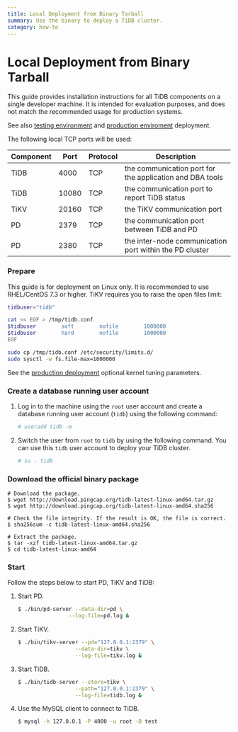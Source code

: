 ```yaml
---
title: Local Deployment from Binary Tarball
summary: Use the binary to deploy a TiDB cluster.
category: how-to
---
```


# Local Deployment from Binary Tarball

This guide provides installation instructions for all TiDB components on a single developer machine. It is intended for evaluation purposes, and does not match the recommended usage for production systems.

See also [testing environment](/how-to/deploy/from-tarball/testing-environment.md) and [production enviroment](/how-to/deploy/from-tarball/production-environment.md) deployment.

The following local TCP ports will be used:

| Component | Port  | Protocol | Description |
| --------- | ----- | -------- | ----------- |
| TiDB      | 4000  | TCP      | the communication port for the application and DBA tools |
| TiDB      | 10080 | TCP      | the communication port to report TiDB status |
| TiKV      | 20160 | TCP      | the TiKV communication port  |
| PD        | 2379  | TCP      | the communication port between TiDB and PD |
| PD        | 2380  | TCP      | the inter-node communication port within the PD cluster |


### Prepare

This guide is for deployment on Linux only. It is recommended to use RHEL/CentOS 7.3 or higher. TiKV requires you to raise the open files limit:

```bash
tidbuser="tidb"

cat << EOF > /tmp/tidb.conf
$tidbuser        soft        nofile        1000000
$tidbuser        hard        nofile        1000000
EOF

sudo cp /tmp/tidb.conf /etc/security/limits.d/
sudo sysctl -w fs.file-max=1000000
```
See the [production deployment](/how-to/deploy/from-tarball/production-environment.md) optional kernel tuning parameters.

### Create a database running user account

1. Log in to the machine using the `root` user account and create a database running user account (`tidb`) using the following command:

    ```bash
    # useradd tidb -m
    ```

2. Switch the user from `root` to `tidb` by using the following command. You can use this `tidb` user account to deploy your TiDB cluster.

    ```bash
    # su - tidb
    ```

### Download the official binary package

```
# Download the package.
$ wget http://download.pingcap.org/tidb-latest-linux-amd64.tar.gz
$ wget http://download.pingcap.org/tidb-latest-linux-amd64.sha256

# Check the file integrity. If the result is OK, the file is correct.
$ sha256sum -c tidb-latest-linux-amd64.sha256

# Extract the package.
$ tar -xzf tidb-latest-linux-amd64.tar.gz
$ cd tidb-latest-linux-amd64
```

### Start

Follow the steps below to start PD, TiKV and TiDB:

1. Start PD.

    ```bash
    $ ./bin/pd-server --data-dir=pd \
                    --log-file=pd.log &
    ```

2. Start TiKV.

    ```bash
    $ ./bin/tikv-server --pd="127.0.0.1:2379" \
                      --data-dir=tikv \
                      --log-file=tikv.log &
    ```

3. Start TiDB.

    ```bash
    $ ./bin/tidb-server --store=tikv \
                      --path="127.0.0.1:2379" \
                      --log-file=tidb.log &
    ```

4. Use the MySQL client to connect to TiDB.

    ```sh
    $ mysql -h 127.0.0.1 -P 4000 -u root -D test
    ```
